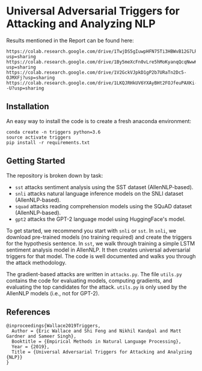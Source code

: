 # Universal Adversarial Triggers for Attacking and Analyzing NLP

Results mentioned in the Report can be found here:

```
https://colab.research.google.com/drive/1TwjDS5gIuwpHFN75Ti3HBWvB12G7LRUD?usp=sharing
https://colab.research.google.com/drive/1By5meXcFn0vLre5hMoKyanqQcqNwwKfK?usp=sharing
https://colab.research.google.com/drive/1V2GckVJpkD1gP2b7URaTn2Dc5-OJMXFj?usp=sharing
https://colab.research.google.com/drive/1LKQJRHkUV6YXAyBHt2FOJfeuPAXKi--U?usp=sharing
```

## Installation

An easy way to install the code is to create a fresh anaconda environment:

```
conda create -n triggers python=3.6
source activate triggers
pip install -r requirements.txt
```

## Getting Started

The repository is broken down by task: 
+ `sst` attacks sentiment analysis using the SST dataset (AllenNLP-based).
+ `snli` attacks natural language inference models on the SNLI dataset (AllenNLP-based).
+ `squad` attacks reading comprehension models using the SQuAD dataset (AllenNLP-based).
+ `gpt2` attacks the GPT-2 language model using HuggingFace's model.

To get started, we recommend you start with `snli` or `sst`. In `snli`, we download pre-trained models (no training required) and create the triggers for the hypothesis sentence. In `sst`, we walk through training a simple LSTM sentiment analysis model in AllenNLP. It then creates universal adversarial triggers for that model. The code is well documented and walks you through the attack methodology.

The gradient-based attacks are written in `attacks.py`. The file `utils.py` contains the code for evaluating models, computing gradients, and evaluating the top candidates for the attack. `utils.py` is only used by the AllenNLP models (i.e., not for GPT-2).


## References

```
@inproceedings{Wallace2019Triggers,
  Author = {Eric Wallace and Shi Feng and Nikhil Kandpal and Matt Gardner and Sameer Singh},
  Booktitle = {Empirical Methods in Natural Language Processing},                            
  Year = {2019},
  Title = {Universal Adversarial Triggers for Attacking and Analyzing {NLP}}
}    
```
